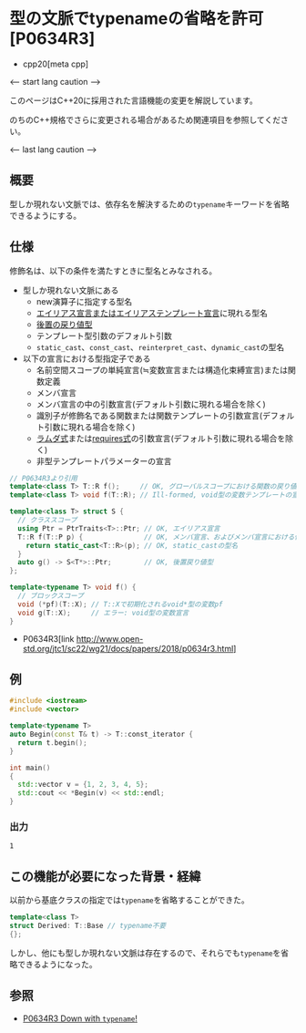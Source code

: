 # 型の文脈でtypenameの省略を許可 [P0634R3]

* cpp20[meta cpp]

<-- start lang caution -->

このページはC++20に採用された言語機能の変更を解説しています。

のちのC++規格でさらに変更される場合があるため関連項目を参照してください。

<-- last lang caution -->

## 概要

型しか現れない文脈では、依存名を解決するための`typename`キーワードを省略できるようにする。

## 仕様

修飾名は、以下の条件を満たすときに型名とみなされる。

* 型しか現れない文脈にある
    * new演算子に指定する型名
    * [エイリアス宣言またはエイリアステンプレート宣言](/lang/cpp11/alias_templates.md)に現れる型名
    * [後置の戻り値型](/lang/cpp11/trailing_return_types.md)
    * テンプレート型引数のデフォルト引数
    * `static_cast`、`const_cast`、`reinterpret_cast`、`dynamic_cast`の型名
* 以下の宣言における型指定子である
    * 名前空間スコープの単純宣言(≒変数宣言または構造化束縛宣言)または関数定義
    * メンバ宣言
    * メンバ宣言の中の引数宣言(デフォルト引数に現れる場合を除く)
    * 識別子が修飾名である関数または関数テンプレートの引数宣言(デフォルト引数に現れる場合を除く)
    * [ラムダ式](/lang/cpp11/lambda_expressions.md)または[requires式](./concepts.md)の引数宣言(デフォルト引数に現れる場合を除く)
    * 非型テンプレートパラメーターの宣言

```cpp
// P0634R3より引用
template<class T> T::R f();     // OK, グローバルスコープにおける関数の戻り値
template<class T> void f(T::R); // Ill-formed, void型の変数テンプレートの宣言

template<class T> struct S {
  // クラススコープ
  using Ptr = PtrTraits<T>::Ptr; // OK, エイリアス宣言
  T::R f(T::P p) {               // OK, メンバ宣言、およびメンバ宣言における仮引数宣言
    return static_cast<T::R>(p); // OK, static_castの型名
  }
  auto g() -> S<T*>::Ptr;        // OK, 後置戻り値型
};

template<typename T> void f() {
  // ブロックスコープ
  void (*pf)(T::X); // T::Xで初期化されるvoid*型の変数pf
  void g(T::X);     // エラー: void型の変数宣言
}
```
- P0634R3[link http://www.open-std.org/jtc1/sc22/wg21/docs/papers/2018/p0634r3.html]

## 例
```cpp example
#include <iostream>
#include <vector>

template<typename T>
auto Begin(const T& t) -> T::const_iterator {
  return t.begin();
}

int main()
{
  std::vector v = {1, 2, 3, 4, 5};
  std::cout << *Begin(v) << std::endl;
}
```

### 出力
```
1
```

## この機能が必要になった背景・経緯

以前から基底クラスの指定では`typename`を省略することができた。

```cpp
template<class T>
struct Derived: T::Base // typename不要
{};
```

しかし、他にも型しか現れない文脈は存在するので、それらでも`typename`を省略できるようになった。

## 参照

- [P0634R3 Down with `typename`!](http://www.open-std.org/jtc1/sc22/wg21/docs/papers/2018/p0634r3.html)